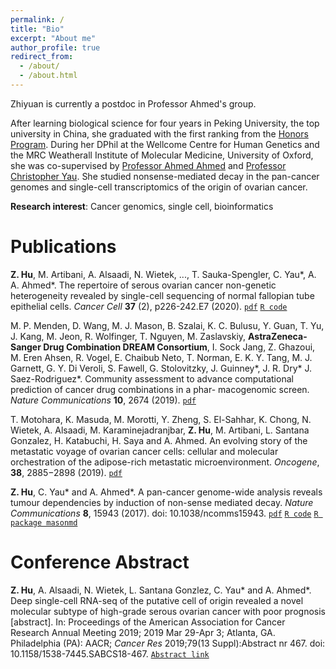 ```yaml
---
permalink: /
title: "Bio"
excerpt: "About me"
author_profile: true
redirect_from: 
  - /about/
  - /about.html
---
```


Zhiyuan is currently a postdoc in Professor Ahmed's group. 

After learning biological science for four years in Peking University, the top university in China, she graduated with the first ranking from the [Honors Program](http://web.bio.pku.edu.cn/UHPB/). During her DPhil at the Wellcome Centre for Human Genetics and the MRC Weatherall Institute of Molecular Medicine, University of Oxford, she was co-supervised by [Professor Ahmed Ahmed](https://www.imm.ox.ac.uk/people/ahmed-ahmed) and [Professor Christopher Yau](https://cwcyau.github.io). She studied nonsense-mediated decay in the pan-cancer genomes and single-cell transcriptomics of the origin of ovarian cancer.

**Research interest**: Cancer genomics, single cell, bioinformatics



Publications
======

__Z. Hu__, M. Artibani, A. Alsaadi, N. Wietek, ..., T. Sauka-Spengler, C. Yau\*, A. A. Ahmed\*. The repertoire of serous ovarian cancer non-genetic heterogeneity revealed by single-cell sequencing of normal fallopian tube epithelial cells. *Cancer Cell* **37** (2), p226-242.E7 (2020).
[`pdf`](https://www.cell.com/cancer-cell/pdf/S1535-6108(20)30042-8.pdf)  [`R code`](https://github.com/zhiyhu/scFT-paper)


M. P. Menden, D. Wang, M. J. Mason, B. Szalai, K. C. Bulusu, Y. Guan, T. Yu, J. Kang, M. Jeon, R. Wolfinger, T. Nguyen, M. Zaslavskiy, __AstraZeneca-Sanger Drug Combination DREAM Consortium__, I. Sock Jang, Z. Ghazoui, M. Eren Ahsen, R. Vogel, E. Chaibub Neto, T. Norman, E. K. Y. Tang, M.
J. Garnett, G. Y. Di Veroli, S. Fawell, G. Stolovitzky, J. Guinney\*, J. R. Dry\* J. Saez-Rodriguez\*. Community assessment to advance computational prediction of cancer drug combinations in a phar- macogenomic screen. *Nature Communications* **10**, 2674 (2019). [`pdf`](https://www.nature.com/articles/s41467-019-09799-2)


T. Motohara, K. Masuda, M. Morotti, Y. Zheng, S. El-Sahhar, K. Chong, N. Wietek, A. Alsaadi, M. Karaminejadranjbar, __Z. Hu__, M. Artibani, L. Santana Gonzalez, H. Katabuchi, H. Saya and A. Ahmed. An evolving story of the metastatic voyage of ovarian cancer cells: cellular and molecular orchestration of the adipose-rich metastatic microenvironment. *Oncogene*, **38**, 2885−2898 (2019). [`pdf`](https://www.nature.com/articles/s41388-018-0637-x)


__Z. Hu__, C. Yau\* and A. Ahmed\*. A pan-cancer genome-wide analysis reveals tumour dependencies by induction of non-sense mediated decay. *Nature Communications* **8**, 15943 (2017). doi: 10.1038/ncomms15943. [`pdf`](https://www.nature.com/articles/ncomms15943)  [`R code`](https://github.com/zhiyhu/NMD-paper)  [`R package masonmd`](https://github.com/zhiyhu/masonmd)



Conference Abstract
======
__Z. Hu__, A. Alsaadi, N. Wietek, L. Santana Gonzlez, C. Yau\* and A. Ahmed\*. Deep single-cell RNA-seq of the putative cell of origin revealed a novel molecular subtype of high-grade serous ovarian cancer with poor prognosis [abstract]. In: Proceedings of the American Association for Cancer Research Annual Meeting 2019; 2019 Mar 29-Apr 3; Atlanta, GA. Philadelphia (PA): AACR; *Cancer Res* 2019;79(13 Suppl):Abstract nr 467. doi: 10.1158/1538-7445.SABCS18-467. [`Abstract link`](https://cancerres.aacrjournals.org/content/79/13_Supplement/467)
